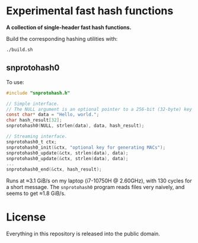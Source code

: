 
Experimental fast hash functions
================================

**A collection of single-header fast hash functions.**

Build the corresponding hashing utilities with:
```
./build.sh
```

snprotohash0
------------

To use:
```c
#include "snprotohash.h"

// Simple interface.
// The NULL argument is an optional pointer to a 256-bit (32-byte) key for generating MACs.
const char* data = "Hello, world.";
char hash_result[32];
snprotohash0(NULL, strlen(data), data, hash_result);

// Streaming interface.
snprotohash0_t ctx;
snprotohash0_init(&ctx, "optional key for generating MACs");
snprotohash0_update(&ctx, strlen(data), data);
snprotohash0_update(&ctx, strlen(data), data);
...
snprotohash0_end(&ctx, hash_result);
```

Runs at ≈3.1 GiB/s on my laptop (i7-10750H @ 2.60GHz), with 130 cycles for a short message.
The `snprotohash0` program reads files very naively, and seems to get ≈1.8 GiB/s.

License
=======

Everything in this repository is released into the public domain.

